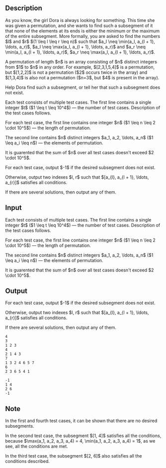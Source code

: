 ## Description

<div><p>As you know, the girl Dora is always looking for something. This time she was given a permutation, and she wants to find such a subsegment of it that none of the elements at its ends is either the minimum or the maximum of the entire subsegment. More formally, you are asked to find the numbers $l$ and $r$ $(1 \leq l \leq r \leq n)$ such that $a_l \neq \min(a_l, a_{l + 1}, \ldots, a_r)$, $a_l \neq \max(a_l, a_{l + 1}, \ldots, a_r)$ and $a_r \neq \min(a_l, a_{l + 1}, \ldots, a_r)$, $a_r \neq \max(a_l, a_{l + 1}, \ldots, a_r)$.</p><p>A permutation of length $n$ is an array consisting of $n$ distinct integers from $1$ to $n$ in any order. For example, $[2,3,1,5,4]$ is a permutation, but $[1,2,2]$ is not a permutation ($2$ occurs twice in the array) and $[1,3,4]$ is also not a permutation ($n=3$, but $4$ is present in the array).</p><p>Help Dora find such a subsegment, or tell her that such a subsegment does not exist.</p></div><div class="input-specification"><p>Each test consists of multiple test cases. The first line contains a single integer $t$ ($1 \leq t \leq 10^4$) — the number of test cases. Description of the test cases follows.</p><p>For each test case, the first line contains one integer $n$ ($1 \leq n \leq 2 \cdot 10^5$) — the length of permutation.</p><p>The second line contains $n$ distinct integers $a_1, a_2, \ldots, a_n$ ($1 \leq a_i \leq n$) — the elements of permutation. </p><p>It is guarented that the sum of $n$ over all test cases doesn't exceed $2 \cdot 10^5$.</p></div><div class="output-specification"><p>For each test case, output $-1$ if the desired subsegment does not exist.</p><p>Otherwise, output two indexes $l, r$ such that $[a_{l}, a_{l + 1}, \ldots, a_{r}]$ satisfies all conditions.</p><p>If there are several solutions, then output any of them.</p></div>

## Input

<p>Each test consists of multiple test cases. The first line contains a single integer $t$ ($1 \leq t \leq 10^4$) — the number of test cases. Description of the test cases follows.</p><p>For each test case, the first line contains one integer $n$ ($1 \leq n \leq 2 \cdot 10^5$) — the length of permutation.</p><p>The second line contains $n$ distinct integers $a_1, a_2, \ldots, a_n$ ($1 \leq a_i \leq n$) — the elements of permutation. </p><p>It is guarented that the sum of $n$ over all test cases doesn't exceed $2 \cdot 10^5$.</p>

## Output

<p>For each test case, output $-1$ if the desired subsegment does not exist.</p><p>Otherwise, output two indexes $l, r$ such that $[a_{l}, a_{l + 1}, \ldots, a_{r}]$ satisfies all conditions.</p><p>If there are several solutions, then output any of them.</p>





```input1|2,3,6,7
4
3
1 2 3
4
2 1 4 3
7
1 3 2 4 6 5 7
6
2 3 6 5 4 1
```




```output1
-1
1 4
2 6
-1
```



## Note

<p>In the first and fourth test cases, it can be shown that there are no desired subsegments.</p><p>In the second test case, the subsegment $[1, 4]$ satisfies all the conditions, because $\max(a_1, a_2, a_3, a_4) = 4, \min(a_1, a_2, a_3, a_4) = 1$, as we see, all the conditions are met.</p><p>In the third test case, the subsegment $[2, 6]$ also satisfies all the conditions described.</p>
